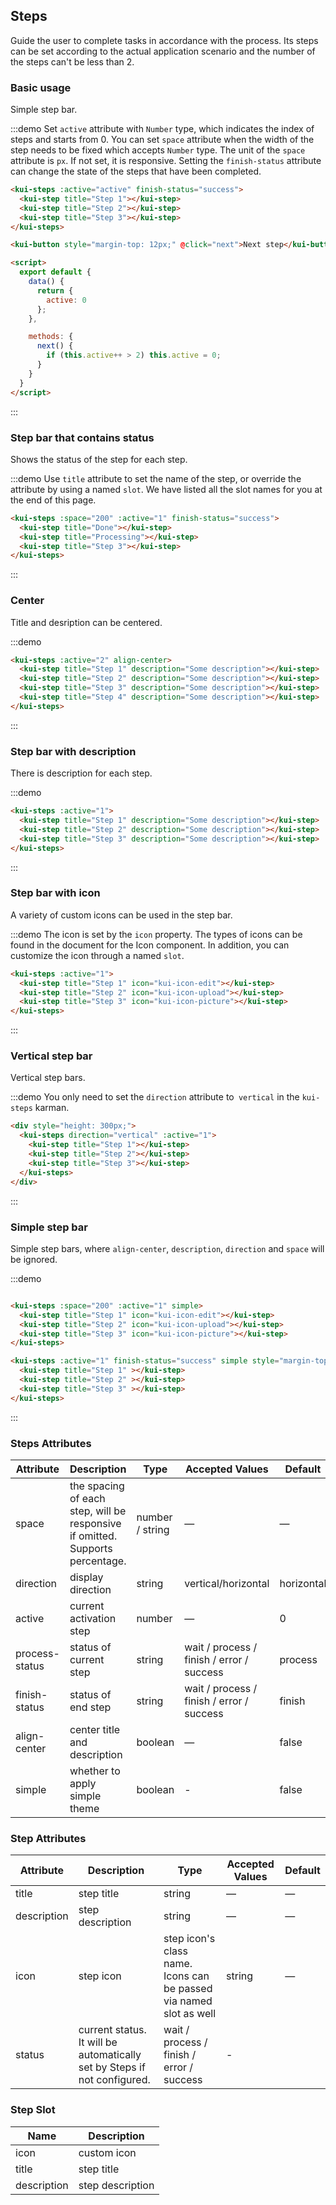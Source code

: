 ## Steps

Guide the user to complete tasks in accordance with the process. Its steps can be set according to the actual application scenario and the number of the steps can't be less than 2.

### Basic usage

Simple step bar.

:::demo Set `active` attribute with `Number` type, which indicates the index of steps and starts from 0. You can set `space` attribute when the width of the step needs to be fixed which accepts `Number` type. The unit of the `space` attribute is `px`. If not set, it is responsive. Setting the `finish-status` attribute can change the state of the steps that have been completed.

```html
<kui-steps :active="active" finish-status="success">
  <kui-step title="Step 1"></kui-step>
  <kui-step title="Step 2"></kui-step>
  <kui-step title="Step 3"></kui-step>
</kui-steps>

<kui-button style="margin-top: 12px;" @click="next">Next step</kui-button>

<script>
  export default {
    data() {
      return {
        active: 0
      };
    },

    methods: {
      next() {
        if (this.active++ > 2) this.active = 0;
      }
    }
  }
</script>
```
:::

### Step bar that contains status

Shows the status of the step for each step.

:::demo Use `title` attribute to set the name of the step, or override the attribute by using a named `slot`. We have listed all the slot names for you at the end of this page.

```html
<kui-steps :space="200" :active="1" finish-status="success">
  <kui-step title="Done"></kui-step>
  <kui-step title="Processing"></kui-step>
  <kui-step title="Step 3"></kui-step>
</kui-steps>
```
:::

### Center

Title and desription can be centered.

:::demo
```html
<kui-steps :active="2" align-center>
  <kui-step title="Step 1" description="Some description"></kui-step>
  <kui-step title="Step 2" description="Some description"></kui-step>
  <kui-step title="Step 3" description="Some description"></kui-step>
  <kui-step title="Step 4" description="Some description"></kui-step>
</kui-steps>
```
:::

### Step bar with description

There is description for each step.

:::demo
```html
<kui-steps :active="1">
  <kui-step title="Step 1" description="Some description"></kui-step>
  <kui-step title="Step 2" description="Some description"></kui-step>
  <kui-step title="Step 3" description="Some description"></kui-step>
</kui-steps>
```
:::

### Step bar with icon

A variety of custom icons can be used in the step bar.

:::demo The icon is set by the `icon` property. The types of icons can be found in the document for the Icon component. In addition, you can customize the icon through a named `slot`.

```html
<kui-steps :active="1">
  <kui-step title="Step 1" icon="kui-icon-edit"></kui-step>
  <kui-step title="Step 2" icon="kui-icon-upload"></kui-step>
  <kui-step title="Step 3" icon="kui-icon-picture"></kui-step>
</kui-steps>
```
:::

### Vertical step bar

Vertical step bars.

:::demo You only need to set the `direction` attribute to` vertical` in the `kui-steps` karman.

```html
<div style="height: 300px;">
  <kui-steps direction="vertical" :active="1">
    <kui-step title="Step 1"></kui-step>
    <kui-step title="Step 2"></kui-step>
    <kui-step title="Step 3"></kui-step>
  </kui-steps>
</div>
```
:::

### Simple step bar
Simple step bars, where `align-center`, `description`, `direction` and `space` will be ignored.

:::demo
```html

<kui-steps :space="200" :active="1" simple>
  <kui-step title="Step 1" icon="kui-icon-edit"></kui-step>
  <kui-step title="Step 2" icon="kui-icon-upload"></kui-step>
  <kui-step title="Step 3" icon="kui-icon-picture"></kui-step>
</kui-steps>

<kui-steps :active="1" finish-status="success" simple style="margin-top: 20px">
  <kui-step title="Step 1" ></kui-step>
  <kui-step title="Step 2" ></kui-step>
  <kui-step title="Step 3" ></kui-step>
</kui-steps>
```
:::

### Steps Attributes

| Attribute      | Description          | Type      | Accepted Values       | Default  |
|---------- |-------- |---------- |-------------  |-------- |
| space | the spacing of each step, will be responsive if omitted. Supports percentage. | number / string | — | — |
| direction | display direction | string | vertical/horizontal | horizontal |
| active | current activation step  | number | — | 0 |
| process-status | status of current step | string | wait / process / finish / error / success | process |
| finish-status | status of end step | string | wait / process / finish / error / success | finish |
| align-center | center title and description | boolean | — | false |
| simple | whether to apply simple theme | boolean | - | false |

### Step Attributes
| Attribute      | Description          | Type      | Accepted Values       | Default  |
|---------- |-------- |---------- |-------------  |-------- |
| title | step title | string | — | — |
| description | step description | string | — | — |
| icon | step icon | step icon's class name. Icons can be passed via named slot as well | string | — |
| status | current status. It will be automatically set by Steps if not configured. | wait / process / finish / error / success | - |

### Step Slot
| Name | Description |
|----|----|
| icon | custom icon |
| title | step title |
| description | step description |


